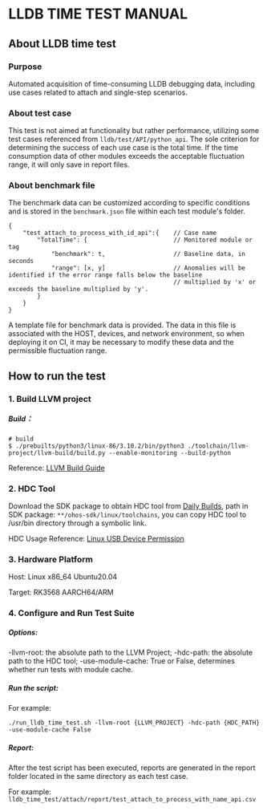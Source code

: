 # LLDB TIME TEST MANUAL

## About LLDB time test

### Purpose

Automated acquisition of time-consuming LLDB debugging data, including use cases related to attach and single-step scenarios.

### About test case

This test is not aimed at functionality but rather performance, utilizing some test cases referenced from `lldb/test/API/python_api`. The sole criterion for determining the success of each use case is the total time. If the time consumption data of other modules exceeds the acceptable fluctuation range, it will only save in report files.

### About benchmark file

The benchmark data can be customized according to specific conditions and is stored in the `benchmark.json` file within each test module's folder.

```
{
    "test_attach_to_process_with_id_api":{    // Case name
        "TotalTime": {                        // Monitored module or tag
            "benchmark": t,                   // Baseline data, in seconds
            "range": [x, y]                   // Anomalies will be identified if the error range falls below the baseline
                                              // multiplied by 'x' or exceeds the baseline multiplied by 'y'.
        }
    }
}
```

A template file for benchmark data is provided. The data in this file is associated with the HOST, devices, and network environment, so when deploying it on CI, it may be necessary to modify these data and the permissible fluctuation range.

## How to run the test

### 1. Build LLVM project

##### Build：

```
# build
$ ./prebuilts/python3/linux-86/3.10.2/bin/python3 ./toolchain/llvm-project/llvm-build/build.py --enable-monitoring --build-python
```

Reference: [LLVM Build Guide](https://gitee.com/openharmony/third_party_llvm-project/blob/master/llvm-build/README.md)

### 2. HDC Tool

Download the SDK package to obtain HDC tool from [Daily Builds](http://ci.openharmony.cn/dailybuilds),  path in SDK package: `**/ohos-sdk/linux/toolchains`, you can copy HDC tool to /usr/bin directory through a symbolic link.

HDC Usage Reference: [Linux USB Device Permission](https://gitee.com/openharmony/developtools_hdc#linux端usb设备权限说明)

### 3. Hardware Platform

Host: Linux x86_64 Ubuntu20.04

Target: RK3568 AARCH64/ARM

### 4. Configure and Run Test Suite

##### Options: 

-llvm-root: the absolute path to the LLVM Project;
-hdc-path: the absolute path to the HDC tool;
-use-module-cache: True or False, determines whether run tests with module cache.

##### Run the script:
For example: 

```
./run_lldb_time_test.sh -llvm-root {LLVM_PROJECT} -hdc-path {HDC_PATH} -use-module-cache False
```

##### Report:

After the test script has been executed, reports are generated in the  report folder located in the same directory as each test case.

For example: `lldb_time_test/attach/report/test_attach_to_process_with_name_api.csv`
